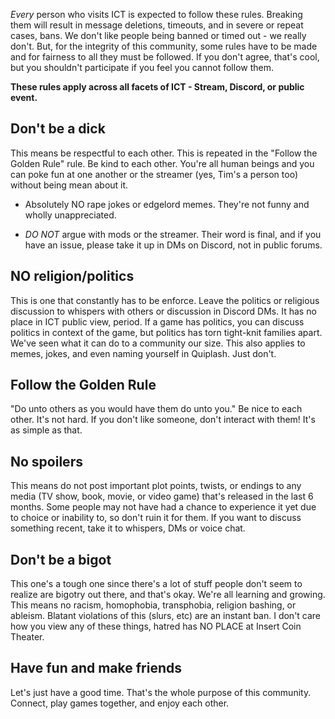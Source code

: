*Every* person who visits ICT is expected to follow these rules. Breaking them will result in message deletions, timeouts, and in severe or repeat cases, bans. We don't like people being banned or timed out - we really don't. But, for the integrity of this community, some rules have to be made and for fairness to all they must be followed. If you don't agree, that's cool, but you shouldn't participate if you feel you cannot follow them.

**These rules apply across all facets of ICT - Stream, Discord, or public event.**

## Don't be a dick  
This means be respectful to each other. This is repeated in the "Follow the Golden Rule" rule. Be kind to each other. You're all human beings and you can poke fun at one another or the streamer (yes, Tim's a person too) without being mean about it.

* Absolutely NO rape jokes or edgelord memes. They're not funny and wholly unappreciated.  

* *DO NOT* argue with mods or the streamer. Their word is final, and if you have an issue, please take it up in DMs on Discord, not in public forums.

## NO religion/politics  
This is one that constantly has to be enforce. Leave the politics or religious discussion to whispers with others or discussion in Discord DMs. It has no place in ICT public view, period. If a game has politics, you can discuss politics in context of the game, but politics has torn tight-knit families apart. We've seen what it can do to a community our size. This also applies to memes, jokes, and even naming yourself in Quiplash. Just don't.

## Follow the Golden Rule  
"Do unto others as you would have them do unto you." Be nice to each other. It's not hard. If you don't like someone, don't interact with them! It's as simple as that.

## No spoilers  
This means do not post important plot points, twists, or endings to any media (TV show, book, movie, or video game) that's released in the last 6 months. Some people may not have had a chance to experience it yet due to choice or inability to, so don't ruin it for them. If you want to discuss something recent, take it to whispers, DMs or voice chat.

## Don't be a bigot  
This one's a tough one since there's a lot of stuff people don't seem to realize are bigotry out there, and that's okay. We're all learning and growing. This means no racism, homophobia, transphobia, religion bashing, or ableism. Blatant violations of this (slurs, etc) are an instant ban. I don't care how you view any of these things, hatred has NO PLACE at Insert Coin Theater.

## Have fun and make friends  
Let's just have a good time. That's the whole purpose of this community. Connect, play games together, and enjoy each other.